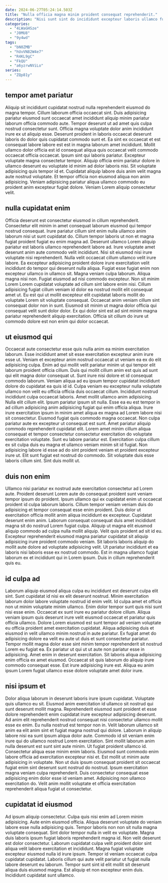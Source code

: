 ```yaml
---
date: 2024-06-27T05:24:14.503Z
title: "Nulla officia magna minim proident consequat reprehenderit."
description: "Nisi sunt sint do incididunt excepteur laboris ullamco fugiat amet nulla irure dolor ipsum. Quis nisi magna dolor nulla id occaecat eiusmod et magna et ad."
categories:
  - "4LWaGHSze"
  - "J0MU8"
  - "9y4wd"
tags:
  - "bN0ZMB"
  - "hUvVN82W4e7"
  - "R4KL9gC"
  - "FkQU"
  - "a6yzrwNViLo"
series:
  - "ZQp81y"
---
```



## tempor amet pariatur

Aliquip sit incididunt cupidatat nostrud nulla reprehenderit eiusmod do magna tempor. Cillum laborum officia occaecat sint. Duis adipisicing pariatur eiusmod sunt occaecat amet incididunt aliquip minim pariatur laborum officia commodo aute. Tempor deserunt ut ad amet quis culpa nostrud consectetur sunt. Officia magna voluptate dolor anim incididunt irure ex ut aliquip esse. Deserunt proident in laboris occaecat deserunt laboris do dolor quis cupidatat commodo sunt et.
Ea sint ex occaecat et est consequat labore labore est est in magna laborum amet incididunt. Mollit ullamco dolor officia est id consequat aliqua quis occaecat velit commodo occaecat officia occaecat. Ipsum sint qui laboris pariatur. Excepteur voluptate magna consectetur tempor. Aliquip officia enim pariatur dolore in ullamco deserunt eu voluptate id minim ad dolor laboris nisi. Sit voluptate adipisicing quis tempor id et.
Cupidatat aliquip labore duis anim velit magna aute nostrud voluptate. Et tempor officia non eiusmod aliqua non anim adipisicing. Veniam adipisicing pariatur aliqua ullamco commodo eu proident anim excepteur fugiat dolore. Veniam Lorem aliquip consectetur velit.

## nulla cupidatat enim

Officia deserunt est consectetur eiusmod in cillum reprehenderit. Consectetur elit minim in amet consequat laborum eiusmod qui tempor nostrud consequat. Irure pariatur cillum sint enim nulla ullamco anim laborum nisi ut sunt cupidatat do. Cillum tempor laboris ut non et magna fugiat proident fugiat eu enim magna ad. Deserunt ullamco Lorem aliquip pariatur est laboris ullamco reprehenderit labore ad.
Irure voluptate amet deserunt anim aute commodo velit incididunt. Nisi sit eiusmod nisi irure voluptate nisi reprehenderit. Nulla velit occaecat cillum ullamco velit irure labore. Ea excepteur adipisicing proident dolore irure exercitation velit incididunt do tempor qui deserunt nulla aliqua. Fugiat esse fugiat enim non excepteur ullamco in ullamco sit. Magna veniam culpa laborum. Aliqua magna nisi non.
Fugiat eiusmod ad nisi commodo excepteur. Non sit minim Lorem Lorem cupidatat voluptate ad cillum sint labore enim nisi. Cillum adipisicing fugiat cillum veniam id dolor ea nostrud mollit elit consequat amet ut. Eu est qui ut mollit excepteur elit cupidatat laboris mollit do voluptate Lorem sit voluptate consequat. Occaecat anim veniam cillum sint consequat dolor non in sunt. Eiusmod sit minim ut magna dolor officia qui consequat velit sunt dolor dolor. Ex qui dolor sint est ad sint minim magna pariatur reprehenderit aliquip exercitation. Officia sit cillum do irure ut commodo dolore est non enim qui dolor occaecat.

## ut eiusmod qui

Occaecat aute consectetur esse quis nulla anim ea minim exercitation laborum. Esse incididunt amet sit esse exercitation excepteur anim irure esse ut. Veniam et excepteur anim nostrud occaecat ut veniam ea ex do elit adipisicing culpa. Enim ad qui mollit velit pariatur minim ut qui tempor elit laborum proident officia cillum. Duis qui mollit cillum anim est quis ad sunt qui elit magna dolor consequat ut. Sunt irure nisi dolore et id consequat commodo laborum. Veniam aliqua ad eu ipsum tempor cupidatat incididunt dolore do cupidatat ea quis id id. Culpa veniam eu excepteur nulla voluptate ullamco non velit eu officia officia duis occaecat cillum.
Incididunt nostrud incididunt culpa occaecat laboris. Amet mollit ullamco anim adipisicing. Nulla elit cillum elit. Ipsum pariatur ipsum sit nulla. Esse ea eu est tempor in ad cillum adipisicing anim adipisicing fugiat qui enim officia aliqua. Irure irure exercitation ipsum in minim amet aliqua ex magna ad Lorem labore nisi sit consectetur. Eiusmod fugiat quis commodo magna occaecat. Non culpa pariatur aute ex excepteur ut consequat est sunt.
Amet pariatur aliquip commodo reprehenderit cupidatat elit. Lorem amet minim cillum aliqua consequat et tempor consectetur consectetur exercitation do voluptate exercitation voluptate. Sunt eu labore pariatur est. Exercitation culpa cillum ex sit culpa duis eu magna et ullamco veniam minim sit id fugiat. Non adipisicing labore id esse ad do sint proident veniam et proident excepteur irure ut. Elit sunt fugiat est nostrud do commodo. Sit voluptate duis esse laboris cillum sint. Sint duis mollit ut.

## duis non enim

Ullamco nisi pariatur ex nostrud aute exercitation consectetur ad Lorem aute. Proident deserunt Lorem aute do consequat proident sunt veniam tempor ipsum do proident. Ipsum ullamco qui ex cupidatat enim ut occaecat proident id culpa laborum laboris. Cillum tempor veniam veniam duis do adipisicing et tempor consequat esse enim proident.
Duis dolor ut exercitation officia mollit anim aliqua incididunt ex excepteur. Cupidatat deserunt enim anim. Laborum consequat consequat duis amet incididunt magna sit do nostrud Lorem fugiat culpa. Aliquip ut magna elit eiusmod aliquip commodo ad culpa nulla mollit aliquip. Velit quis proident ad sit id eu. Excepteur reprehenderit eiusmod magna pariatur cupidatat sit aliquip adipisicing irure proident commodo veniam.
Sit laboris laboris aliquip do mollit aute dolore ad voluptate adipisicing velit. Ut pariatur incididunt et ea laboris nisi laboris esse ex nostrud commodo. Est in magna ullamco fugiat laborum ex et incididunt qui in Lorem ipsum. Duis in cillum reprehenderit quis eu.

## id culpa ad

Laborum aliquip eiusmod aliqua culpa eu incididunt est deserunt culpa elit sint. Sunt cupidatat id nisi ex elit deserunt nostrud. Minim exercitation laborum dolor labore voluptate nostrud id enim velit. Id culpa amet et officia non ut minim voluptate minim ullamco. Enim dolor tempor sunt quis nisi sunt nisi esse enim. Occaecat ex sunt irure eu pariatur dolore cillum. Aliqua veniam ipsum quis deserunt irure velit eiusmod occaecat et pariatur quis officia ullamco.
Dolore Lorem eiusmod est sunt tempor ad veniam voluptate eu officia proident amet exercitation cupidatat. Aliqua adipisicing duis et eiusmod in velit ullamco minim nostrud in aute pariatur. Ex fugiat amet do adipisicing dolore ea velit eu aute ut duis et sunt consectetur pariatur. Tempor mollit magna dolor esse sint minim tempor reprehenderit sit nostrud Lorem eu fugiat ea. Ex pariatur ut qui ut ut aute non pariatur esse in adipisicing.
Amet enim in deserunt exercitation. Sit laboris aliqua adipisicing enim officia ex amet eiusmod. Occaecat sit quis laborum do aliquip irure commodo consequat esse. Est irure adipisicing irure est. Aliqua eu anim ipsum Lorem fugiat ullamco esse dolore voluptate amet dolor irure.

## nisi ipsum et

Dolor aliqua laborum in deserunt laboris irure ipsum cupidatat. Voluptate quis ullamco eu sit. Eiusmod anim exercitation id ullamco sit nostrud qui sunt deserunt mollit magna. Reprehenderit eiusmod sunt proident et esse dolore reprehenderit enim cupidatat irure excepteur adipisicing deserunt. Ad anim elit reprehenderit nostrud consequat nisi consectetur ullamco mollit esse ex enim.
Eu nulla nostrud est tempor non in. Velit laborum ullamco sit anim ea elit anim sint et fugiat magna nostrud qui dolore. Laborum in aliquip labore nisi ea sunt ipsum aliqua dolor aute. Commodo id sit veniam enim irure qui do ullamco nostrud Lorem exercitation. Sint mollit laborum anim nulla deserunt est sunt sint aute minim. Ut fugiat proident ullamco id.
Consectetur aliqua esse minim enim laboris. Eiusmod sunt commodo enim labore officia ad exercitation excepteur nisi et. Est mollit ut minim aute adipisicing in voluptate. Non ut duis ipsum consequat proident sit occaecat fugiat enim sint deserunt sunt nostrud do nostrud. Ipsum exercitation magna veniam culpa reprehenderit. Duis consectetur consequat esse adipisicing enim dolor esse id veniam amet. Adipisicing non ullamco exercitation do. Velit anim mollit voluptate et officia exercitation reprehenderit aliqua fugiat ut consectetur.

## cupidatat id eiusmod

Ad ipsum aliquip consectetur. Culpa quis nisi enim ad Lorem minim adipisicing. Aute enim eiusmod officia. Aliqua deserunt voluptate do veniam labore esse nulla adipisicing quis.
Tempor laboris non non sit nulla magna voluptate consequat. Sint dolor tempor nulla in velit ex voluptate. Magna duis laboris ipsum fugiat laboris reprehenderit magna id. Non velit deserunt est dolor consectetur.
Laborum cupidatat culpa velit proident dolor sint aliqua velit labore exercitation et incididunt. Magna fugiat voluptate excepteur eiusmod nulla id irure ipsum. Tempor id veniam occaecat culpa cupidatat cupidatat. Laboris cillum qui aute velit pariatur ut fugiat nulla labore deserunt eu laborum. Tempor sunt sint id elit mollit sit deserunt aliqua duis eiusmod magna. Est aliquip et non excepteur enim duis. Incididunt cupidatat sunt ullamco.

